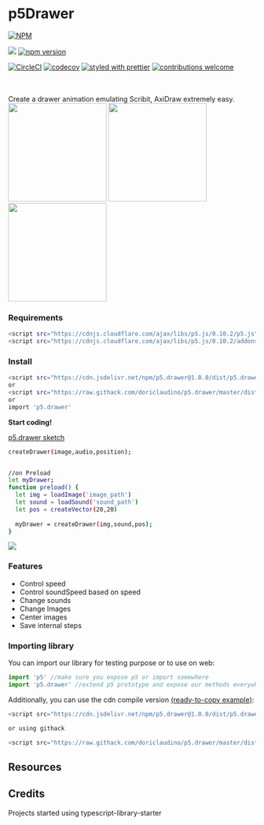 # p5Drawer

[![NPM](https://nodei.co/npm/p5.drawer.png?downloads=true&downloadRank=true&stars=true)](https://nodei.co/npm/p5.drawer/)

[![](https://data.jsdelivr.com/v1/package/npm/p5.drawer/badge?style=rounded)](https://www.jsdelivr.com/package/npm/p5.drawer)
[![npm version](https://badge.fury.io/js/p5.drawer.svg)](https://badge.fury.io/js/p5.drawer)

[![CircleCI](https://circleci.com/gh/doriclaudino/p5.drawer/tree/master.svg?style=svg)](https://circleci.com/gh/doriclaudino/p5.drawer/tree/master)
[![codecov](https://codecov.io/gh/doriclaudino/p5.drawer/branch/master/graph/badge.svg)](https://codecov.io/gh/doriclaudino/p5.drawer)
[![styled with prettier](https://img.shields.io/badge/styled_with-prettier-ff69b4.svg)](https://github.com/prettier/prettier)
[![contributions welcome](https://img.shields.io/badge/contributions-welcome-brightgreen.svg?style=flat)](https://github.com/doriclaudino/p5.drawer/issues)


<br>
<br>
Create a drawer animation emulating Scribit, AxiDraw extremely easy.
<br>
<div>
<img src="https://i.imgur.com/emokMlD.png" width="200">
<img src="https://imgur.com/AevdDH0.png" width="200">
<img src="https://imgur.com/nbt0qGb.png" width="200">
</div>

### Requirements

```bash
<script src="https://cdnjs.cloudflare.com/ajax/libs/p5.js/0.10.2/p5.js"></script>
<script src="https://cdnjs.cloudflare.com/ajax/libs/p5.js/0.10.2/addons/p5.sound.js"></script>
```

### Install

```bash
<script src="https://cdn.jsdelivr.net/npm/p5.drawer@1.0.0/dist/p5.drawer.min.js"></script>
or 
<script src="https://raw.githack.com/doriclaudino/p5.drawer/master/dist/p5.drawer.min.js"></script>;
or
import 'p5.drawer' 
```

**Start coding!**

[p5.drawer sketch](https://editor.p5js.org/doriclaudino/sketches/5UUjoEKRx)

```bash
createDrawer(image,audio,position);


//on Preload
let myDrawer;
function preload() {
  let img = loadImage('image_path')
  let sound = loadSound('sound_path')
  let pos = createVector(20,20)
  
  myDrawer = createDrawer(img,sound,pos);
}
```
![](https://media.giphy.com/media/U3hHR6jI6XbOfdH9Ka/giphy.gif)

### Features

- Control speed
- Control soundSpeed based on speed
- Change sounds
- Change Images
- Center images
- Save internal steps

### Importing library

You can import our library for testing purpose or to use on web:
```javascript
import 'p5' //make sure you expose p5 or import somewhere
import 'p5.drawer' //extend p5 prototype and expose our methods everywhere
```

Additionally, you can use the cdn compile version [(ready-to-copy example)](https://editor.p5js.org/doriclaudino/sketches/5UUjoEKRx):
```javascript
<script src="https://cdn.jsdelivr.net/npm/p5.drawer@1.0.0/dist/p5.drawer.min.js"></script>

or using githack

<script src="https://raw.githack.com/doriclaudino/p5.drawer/master/dist/p5.drawer.min.js"></script>;
```

## Resources

## Credits

Projects started using typescript-library-starter
